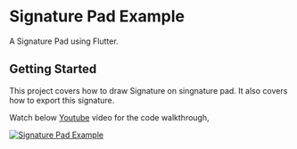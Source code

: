 # Signature Pad Example

A Signature Pad using Flutter.

## Getting Started

This project covers how to draw Signature  on singnature pad. It also covers how to export this signature.

Watch below [Youtube](https://www.youtube.com/watch?v=RomU9gVHxpQ) video for the code walkthrough,

[![Signature Pad Example](https://img.youtube.com/vi/RomU9gVHxpQ/0.jpg)](https://www.youtube.com/watch?v=RomU9gVHxpQ)
